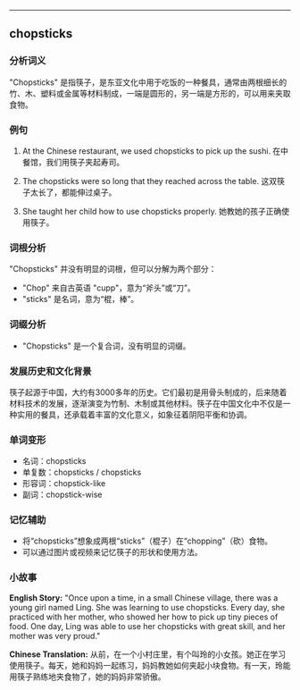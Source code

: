 
---------------
## chopsticks
### 分析词义
"Chopsticks" 是指筷子，是东亚文化中用于吃饭的一种餐具，通常由两根细长的竹、木、塑料或金属等材料制成，一端是圆形的，另一端是方形的，可以用来夹取食物。

### 例句
1. At the Chinese restaurant, we used chopsticks to pick up the sushi.
   在中餐馆，我们用筷子夹起寿司。

2. The chopsticks were so long that they reached across the table.
   这双筷子太长了，都能伸过桌子。

3. She taught her child how to use chopsticks properly.
   她教她的孩子正确使用筷子。

### 词根分析
"Chopsticks" 并没有明显的词根，但可以分解为两个部分：
- "Chop" 来自古英语 "cupp"，意为“斧头”或“刀”。
- "sticks" 是名词，意为“棍，棒”。

### 词缀分析
- "Chopsticks" 是一个复合词，没有明显的词缀。

### 发展历史和文化背景
筷子起源于中国，大约有3000多年的历史。它们最初是用骨头制成的，后来随着材料技术的发展，逐渐演变为竹制、木制或其他材料。筷子在中国文化中不仅是一种实用的餐具，还承载着丰富的文化意义，如象征着阴阳平衡和协调。

### 单词变形
- 名词：chopsticks
- 单复数：chopsticks / chopsticks
- 形容词：chopstick-like
- 副词：chopstick-wise

### 记忆辅助
- 将“chopsticks”想象成两根“sticks”（棍子）在“chopping”（砍）食物。
- 可以通过图片或视频来记忆筷子的形状和使用方法。

### 小故事
**English Story:**
"Once upon a time, in a small Chinese village, there was a young girl named Ling. She was learning to use chopsticks. Every day, she practiced with her mother, who showed her how to pick up tiny pieces of food. One day, Ling was able to use her chopsticks with great skill, and her mother was very proud."

**Chinese Translation:**
从前，在一个小村庄里，有个叫玲的小女孩。她正在学习使用筷子。每天，她和妈妈一起练习，妈妈教她如何夹起小块食物。有一天，玲能用筷子熟练地夹食物了，她的妈妈非常骄傲。

